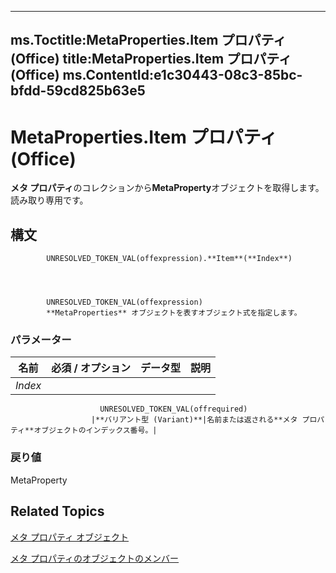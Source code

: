 

---
ms.Toctitle:MetaProperties.Item プロパティ (Office)
title:MetaProperties.Item プロパティ (Office)
ms.ContentId:e1c30443-08c3-85bc-bfdd-59cd825b63e5
---
# MetaProperties.Item プロパティ (Office)




**メタ プロパティ**のコレクションから**MetaProperty**オブジェクトを取得します。読み取り専用です。

## 構文

            UNRESOLVED_TOKEN_VAL(offexpression).**Item**(**Index**)




            UNRESOLVED_TOKEN_VAL(offexpression)
            **MetaProperties** オブジェクトを表すオブジェクト式を指定します。

### パラメーター

|**名前**|**必須 / オプション**|**データ型**|**説明**|
|---|---|---|---|
|*Index*|
                        UNRESOLVED_TOKEN_VAL(offrequired)
                      |**バリアント型 (Variant)**|名前または返される**メタ プロパティ**オブジェクトのインデックス番号。|



### 戻り値
MetaProperty





## Related Topics

[メタ プロパティ オブジェクト](957a6e06-3348-b180-3655-06ffbfb69e12.md)

[メタ プロパティのオブジェクトのメンバー](0e2efa13-130c-59ad-07ee-8499f502064a.md)




